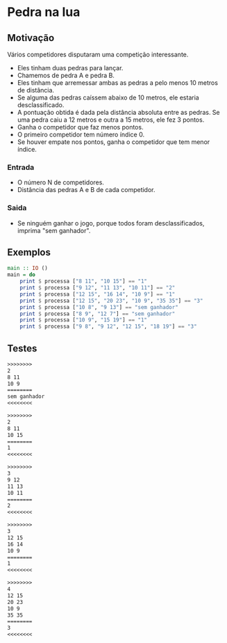 # Pedra na lua

## Motivação

Vários competidores disputaram uma competição interessante.

- Eles tinham duas pedras para lançar.
- Chamemos de pedra A e pedra B.
- Eles tinham que arremessar ambas as pedras a pelo menos 10 metros de distância.
- Se alguma das pedras caíssem abaixo de 10 metros, ele estaria desclassificado.
- A pontuação obtida é dada pela distância absoluta entre as pedras. Se uma pedra caiu a 12 metros e outra a 15 metros, ele fez 3 pontos.
- Ganha o competidor que faz menos pontos.
- O primeiro competidor tem número índice 0.
- Se houver empate nos pontos, ganha o competidor que tem menor índice.

### Entrada

- O número N de competidores.
- Distância das pedras A e B de cada competidor.

### Saida

- Se ninguém ganhar o jogo, porque todos foram desclassificados, imprima "sem ganhador".

## Exemplos

```hs
main :: IO ()
main = do
    print $ processa ["8 11", "10 15"] == "1"
    print $ processa ["9 12", "11 13", "10 11"] == "2"
    print $ processa ["12 15", "16 14", "10 9"] == "1"
    print $ processa ["12 15", "20 23", "10 9", "35 35"] == "3"
    print $ processa ["10 8", "9 13"] == "sem ganhador"
    print $ processa ["8 9", "12 7"] == "sem ganhador"
    print $ processa ["10 9", "15 19"] == "1"
    print $ processa ["9 8", "9 12", "12 15", "18 19"] == "3"
```

## Testes

```txt
>>>>>>>>
2
8 11
10 9
========
sem ganhador
<<<<<<<<

>>>>>>>>
2
8 11
10 15
========
1
<<<<<<<<

>>>>>>>>
3
9 12
11 13
10 11
========
2
<<<<<<<<

>>>>>>>>
3
12 15
16 14
10 9
========
1
<<<<<<<<

>>>>>>>>
4
12 15
20 23
10 9
35 35
========
3
<<<<<<<<

```

